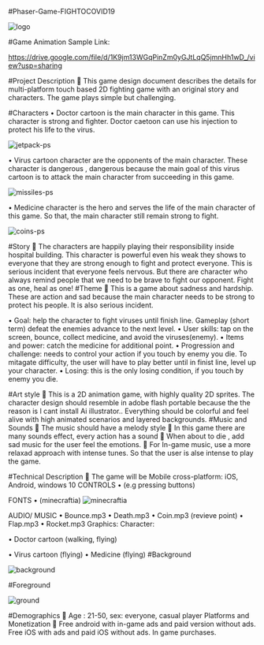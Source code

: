 
#Phaser-Game-FIGHTOCOVID19   

![logo](https://user-images.githubusercontent.com/73123638/96476893-6a0bf780-1268-11eb-8018-fe5ba871e0f0.png)
      
#Game Animation Sample Link:

https://drive.google.com/file/d/1K9jm13WGqPinZm0yGJtLqQ5jmnHh1wD_/view?usp=sharing

#Project Description
	This game design document describes the details for multi-platform touch based 2D fighting game with an original story and characters. The game plays simple but challenging.


#Characters
•	Doctor cartoon is the main character in this game. This character is strong and fighter. Doctor caetoon can use his injection to protect his life to the virus.

![jetpack-ps](https://user-images.githubusercontent.com/73123638/96477267-dedf3180-1268-11eb-800f-f2ec3c0081e5.png)

 
•	Virus cartoon character are the opponents of the main character.  These character is dangerous , dangerous because the main goal of this virus cartoon is to attack the main character from succeeding in this game.

![missiles-ps](https://user-images.githubusercontent.com/73123638/96477727-6dec4980-1269-11eb-8469-91c5d5fe74c9.png)


 
•	Medicine character is the hero and serves the life of the main character of this game. So that, the main character still remain strong to fight.


![coins-ps](https://user-images.githubusercontent.com/73123638/96477975-b60b6c00-1269-11eb-9fdc-1c840ed04701.png)

 
#Story
	The characters are happily playing their responsibility inside hospital building. This character is powerful even his weak they shows to everyone that they are strong enough to fight and protect everyone. This is serious incident that everyone feels nervous. But there are character who always remind people that we need to be brave to fight our opponent. Fight as one, heal as one!
#Theme
	This is a game about sadness and hardship. These are action and sad because the main character needs to be strong to protect his people. It is also serious incident.

•	Goal: help the character to fight viruses until finish line. Gameplay (short term) defeat the enemies advance to the next level.
•	User skills: tap on the screen, bounce, collect medicine, and avoid the viruses(enemy).
•	Items and power: catch the medicine for additional point.
•	Progression and challenge: needs to control your action if you touch by enemy you die. To mitagate difficulty, the user will have to play better until in finist line, level up your character.
•	Losing: this is the only losing condition, if you touch by enemy you die.

#Art style
	This is a 2D animation game, with highly quality 2D sprites. The character  design should resemble in adobe flash portable because the the reason is I cant install Ai illustrator.. Everything should be colorful and feel alive with high animated scenarios and layered backgrounds.
#Music and Sounds
	The music should have a melody style
	In this game there are many sounds effect, every action has a sound
	When about to die , add sad music for the user feel the emotions.
	For In-game music, use a more relaxad approach with intense tunes. So that the user is alse intense to play the game.

#Technical Description
	The game will be Mobile cross-platform: iOS, Android, windows 10
CONTROLS
•	(e.g pressing buttons)

FONTS
•	(minecraftia)
![minecraftia](https://user-images.githubusercontent.com/73123638/96478869-c40dbc80-126a-11eb-839c-6ca61e1c9746.png)


AUDIO/ MUSIC
•	Bounce.mp3
•	Death.mp3
•	Coin.mp3 (revieve point)
•	Flap.mp3
•	Rocket.mp3
Graphics:
Character:

•	Doctor cartoon
(walking, flying)

•	Virus cartoon
(flying)
•	Medicine
(flying)
#Background

![background](https://user-images.githubusercontent.com/73123638/96478287-15697c00-126a-11eb-95a6-9ea46b4f3e46.png)
 
#Foreground

![ground](https://user-images.githubusercontent.com/73123638/96478615-72fdc880-126a-11eb-9352-8323aa40ddcb.png)
 

#Demographics
	Age : 21-50, sex: everyone, casual player
Platforms and Monetization
	Free android with in-game ads and paid version without ads. Free iOS with ads and paid iOS without ads. In game purchases.




